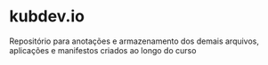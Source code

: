 # kubdev.io
Repositório para anotações e armazenamento dos demais arquivos, aplicações e manifestos criados ao longo do curso
